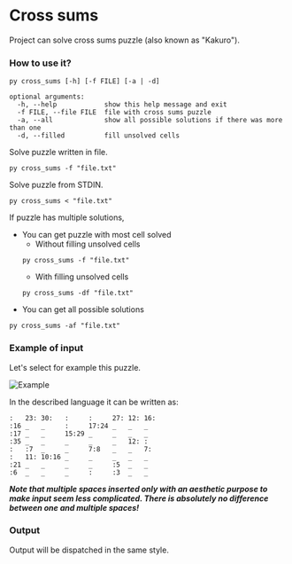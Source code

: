 # Cross sums

Project can solve cross sums puzzle (also known as "Kakuro").

### How to use it?

```
py cross_sums [-h] [-f FILE] [-a | -d]

optional arguments:
  -h, --help            show this help message and exit
  -f FILE, --file FILE  file with cross sums puzzle
  -a, --all             show all possible solutions if there was more than one
  -d, --filled          fill unsolved cells
```

Solve puzzle written in file.

```
py cross_sums -f "file.txt"
```

Solve puzzle from STDIN.

```
py cross_sums < "file.txt"
```

If puzzle has multiple solutions,
* You can get puzzle with most cell solved 
  * Without filling unsolved cells
  ```
  py cross_sums -f "file.txt"
  ``` 
  * With filling unsolved cells
  ```
  py cross_sums -df "file.txt"
  ```
* You can get all possible solutions
```
py cross_sums -af "file.txt"
```

### Example of input

Let's select for example this puzzle.

![Example](https://upload.wikimedia.org/wikipedia/commons/c/c8/Kakuro_black_box.svg)

In the described language it can be written as:

```
:   23: 30:   :     :     27: 12: 16:
:16 _   _     :     17:24 _   _   _
:17 _   _     15:29 _     _   _   _
:35 _   _     _     _     _   12: :
:   :7  _     _     7:8   _   _   7:
:   11: 10:16 _     _     _   _   _
:21 _   _     _     _     :5  _   _
:6  _   _     _     :     :3  _   _
```

***Note that multiple spaces inserted only with an aesthetic purpose to make input seem less complicated. There is absolutely no difference between one and multiple spaces!***

### Output

Output will be dispatched in the same style.